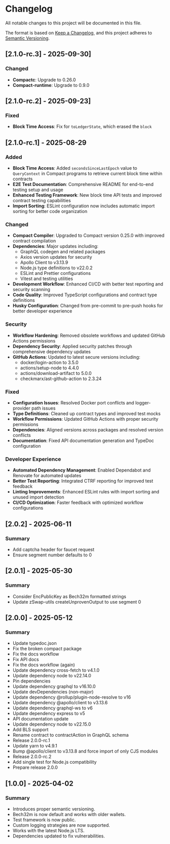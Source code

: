 # Changelog

All notable changes to this project will be documented in this file.

The format is based on [Keep a Changelog](https://keepachangelog.com/en/1.1.0/),
and this project adheres to [Semantic Versioning](https://semver.org/spec/v2.0.0.html).

## [2.1.0-rc.3] - 2025-09-30]

### Changed
- **Compactc**: Upgrade to 0.26.0
- **Compact-runtime**: Upgrade to 0.9.0

## [2.1.0-rc.2] - 2025-09-23]

### Fixed
- **Block Time Access**: Fix for `toLedgerState`, which erased the `block`

## [2.1.0-rc.1] - 2025-08-29

### Added
- **Block Time Access**: Added `secondsSinceLastEpoch` value to `QueryContext` in Compact programs to retrieve current block time within contracts
- **E2E Test Documentation**: Comprehensive README for end-to-end testing setup and usage
- **Enhanced Testing Framework**: New block time API tests and improved contract testing capabilities
- **Import Sorting**: ESLint configuration now includes automatic import sorting for better code organization

### Changed
- **Compact Compiler**: Upgraded to Compact version 0.25.0 with improved contract compilation
- **Dependencies**: Major updates including:
  - GraphQL codegen and related packages
  - Axios version updates for security
  - Apollo Client to v3.13.9
  - Node.js type definitions to v22.0.2
  - ESLint and Prettier configurations
  - Vitest and testing utilities
- **Development Workflow**: Enhanced CI/CD with better test reporting and security scanning
- **Code Quality**: Improved TypeScript configurations and contract type definitions
- **Husky Configuration**: Changed from pre-commit to pre-push hooks for better developer experience

### Security
- **Workflow Hardening**: Removed obsolete workflows and updated GitHub Actions permissions
- **Dependency Security**: Applied security patches through comprehensive dependency updates
- **GitHub Actions**: Updated to latest secure versions including:
  - docker/login-action to 3.5.0
  - actions/setup-node to 4.4.0
  - actions/download-artifact to 5.0.0
  - checkmarx/ast-github-action to 2.3.24

### Fixed
- **Configuration Issues**: Resolved Docker port conflicts and logger-provider path issues
- **Type Definitions**: Cleaned up contract types and improved test mocks
- **Workflow Permissions**: Updated GitHub Actions with proper security permissions
- **Dependencies**: Aligned versions across packages and resolved version conflicts
- **Documentation**: Fixed API documentation generation and TypeDoc configuration

### Developer Experience
- **Automated Dependency Management**: Enabled Dependabot and Renovate for automated updates
- **Better Test Reporting**: Integrated CTRF reporting for improved test feedback
- **Linting Improvements**: Enhanced ESLint rules with import sorting and unused import detection
- **CI/CD Optimization**: Faster feedback with optimized workflow configurations

## [2.0.2] - 2025-06-11

### Summary
- Add captcha header for faucet request
- Ensure segment number defaults to 0

## [2.0.1] - 2025-05-30

### Summary
- Consider EncPublicKey as Bech32m formatted strings
- Update zSwap-utils createUnprovenOutput to use segment 0

## [2.0.0] - 2025-05-12

### Summary
- Update typedoc.json
- Fix the broken compact package
- Fix the docs workflow
- Fix API docs
- Fix the docs workflow (again)
- Update dependency cross-fetch to v4.1.0
- Update dependency node to v22.14.0
- Pin dependencies
- Update dependency graphql to v16.10.0
- Update devDependencies (non-major)
- Update dependency @rollup/plugin-node-resolve to v16
- Update dependency @apollo/client to v3.13.6
- Update dependency graphql-ws to v6
- Update dependency express to v5
- API documentation update
- Update dependency node to v22.15.0
- Add BLS support
- Rename contract to contractAction in GraphQL schema
- Release 2.0.0-rc.1
- Update yarn to v4.9.1
- Bump @apollo/client to v3.13.8 and force import of only CJS modules
- Release 2.0.0-rc.2
- Add single test for Node.js compatibility
- Prepare release 2.0.0

## [1.0.0] - 2025-04-02

### Summary
- Introduces proper semantic versioning.
- Bech32m is now default and works with older wallets.
- Test framework is now public.
- Custom logging strategies are now supported.
- Works with the latest Node.js LTS.
- Dependencies updated to fix vulnerabilities.

